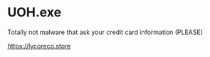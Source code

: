 # UOH.exe
Totally not malware that ask your credit card information (PLEASE)

https://lycoreco.store
